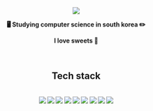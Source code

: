 <div align="center">


<img src="https://capsule-render.vercel.app/api?type=waving&color=gradient&customColorList=0,1,4&height=300&section=header&text=JooYeon%20Choi&fontSize=60&fontAlignY=40&desc=Hi%20there!"/>


<p><b> 🖥 Studying computer science in south korea ✏ <b></p>
<p><b>  I love sweets 💖</b></p><br>

<h2> Tech stack </h2><br>

<img src="https://img.shields.io/badge/C-A8B9CC?style=flat-square&logo=C&logoColor=white"/>
<img src="https://img.shields.io/badge/Csharp-239120?style=flat-square&logo=Csharp&logoColor=white"/>
<img src="https://img.shields.io/badge/Python-3766AB?style=flat-square&logo=Python&logoColor=white"/>
<img src="https://img.shields.io/badge/Java-007396?style=flat-square&logo=Java&logoColor=white"/>
<img src="https://img.shields.io/badge/JavaScript-F7DF1E?style=flat-square&logo=JavaScript&logoColor=white"/>
<img src="https://img.shields.io/badge/Node.js-339933?style=flat-square&logo=Node.js&logoColor=white"/>
<img src="https://img.shields.io/badge/Android-3DDC84?style=flat-square&logo=Android&logoColor=white"/>
<img src="https://img.shields.io/badge/Mysql-4479A1?style=flat-square&logo=MySql&logoColor=white"/>
<img src="https://img.shields.io/badge/R-276DC3?style=flat-square&logo=R&logoColor=white"/><br><br>



</div>
